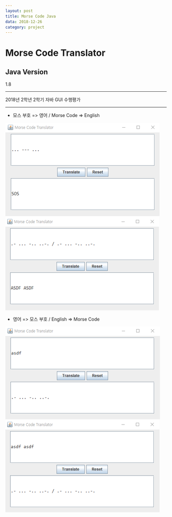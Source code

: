 ```yaml
---
layout: post
title: Morse Code Java
data: 2018-12-26
category: project
---
```


# Morse Code Translator

## Java Version
1.8

---

2018년 2학년 2학기 자바 GUI 수행평가

---

* 모스 부호 => 영어 / Morse Code => English

![](/media/Morse_Code_Java/1.png)
![](/media/Morse_Code_Java/2.png)

* 영어 => 모스 부호 / English => Morse Code

![](/media/Morse_Code_Java/3.png)
![](/media/Morse_Code_Java/4.png)